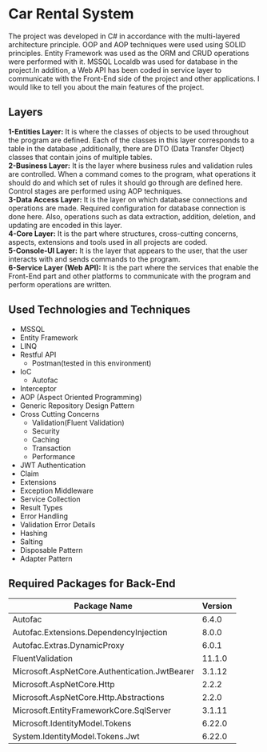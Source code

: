 # Car Rental System
The project was developed in C# in accordance with the multi-layered architecture principle. OOP and AOP techniques were used using SOLID principles. Entity Framework was used as the ORM and CRUD operations were performed with it. MSSQL Localdb was used for database in the project.In addition, a Web API has been coded in service layer to communicate with the Front-End side of the project and other applications. I would like to tell you about the main features of the project.

## Layers
<b> 1-Entities Layer:</b> It is where the classes of objects to be used throughout the program are defined. Each of the classes in this layer corresponds to a table in the database ,additionally, there are DTO (Data Transfer Object) classes that contain joins of multiple tables.<br>
<b> 2-Business Layer:</b> It is the layer where business rules and validation rules are controlled. When a command comes to the program, what operations it should do and which set of rules it should go through are defined here. Control stages are performed using AOP techniques.<br>
<b> 3-Data Access Layer:</b> It is the layer on which database connections and operations are made. Required configuration for database connection is done here. Also, operations such as data extraction, addition, deletion, and updating are encoded in this layer.<br>
<b> 4-Core Layer:</b> It is the part where structures, cross-cutting concerns, aspects, extensions and tools used in all projects are coded.<br>
<b> 5-Console-UI Layer:</b> It is the layer that appears to the user, that the user interacts with and sends commands to the program.<br>
<b> 6-Service Layer (Web API):</b> It is the part where the services that enable the Front-End part and other platforms to communicate with the program and perform operations are written.<br>

## Used Technologies and Techniques
- MSSQL
- Entity Framework
- LINQ
- Restful API
  - Postman(tested in this environment)
- IoC
  - Autofac
- Interceptor
- AOP (Aspect Oriented Programming)
- Generic Repository Design Pattern
- Cross Cutting Concerns
  - Validation(Fluent Validation)
  - Security
  - Caching
  - Transaction
  - Performance
- JWT Authentication
- Claim
- Extensions
- Exception Middleware
- Service Collection
- Result Types
- Error Handling
- Validation Error Details
- Hashing
- Salting
- Disposable Pattern
- Adapter Pattern

## Required Packages for Back-End


| Package Name  | Version |
| ------------- | ------------- |
| Autofac | 6.4.0  |
| Autofac.Extensions.DependencyInjection  | 8.0.0  |
| Autofac.Extras.DynamicProxy  | 6.0.1  |
| FluentValidation  | 11.1.0  |
| Microsoft.AspNetCore.Authentication.JwtBearer  | 3.1.12  |
| Microsoft.AspNetCore.Http  | 2.2.2 |
| Microsoft.AspNetCore.Http.Abstractions  | 2.2.0  |
| Microsoft.EntityFrameworkCore.SqlServer  | 3.1.11  |
| Microsoft.IdentityModel.Tokens  | 6.22.0  |
| System.IdentityModel.Tokens.Jwt | 6.22.0 |

<br>
